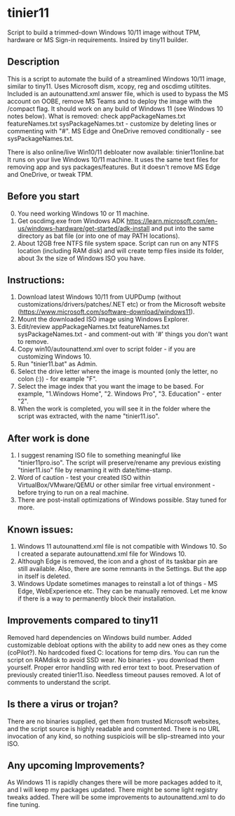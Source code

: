 # tinier11

Script to build a trimmed-down Windows 10/11 image without TPM, hardware or MS Sign-in requirements.
Insired by tiny11 builder.

## Description
This is a script to automate the build of a streamlined Windows 10/11 image, similar to tiny11.
Uses Microsoft dism, xcopy, reg and oscdimg utiltites.
Included is an autounattend.xml answer file, which is used to bypass the MS account on OOBE, remove MS Teams and to deploy the image with the /compact flag.
It should work on any build of Windows 11 (see Windows 10 notes below).
What is removed: check appPackageNames.txt featureNames.txt sysPackageNames.txt - customize by deleting lines or commenting with "#".
MS Edge and OneDrive removed conditionally - see sysPackageNames.txt.

There is also online/live Win10/11 debloater now available: tinier11online.bat
It runs on your live Windows 10/11 machine.
It uses the same text files for removing app and sys packages/features. But it doesn't remove MS Edge and OneDrive, or tweak TPM.

## Before you start
0. You need working Windows 10 or 11 machine.
1. Get oscdimg.exe from Windows ADK https://learn.microsoft.com/en-us/windows-hardware/get-started/adk-install
and put into the same directory as bat file (or into one of may PATH locations).
2. About 12GB free NTFS file system space. Script can run on any NTFS location (including RAM disk) and will create temp files inside its folder, about 3x the size of Windows ISO you have.

## Instructions:
1. Download latest Windows 10/11 from UUPDump (without customizations/drivers/patches/.NET etc) or from the Microsoft website (<https://www.microsoft.com/software-download/windows11>).
2. Mount the downloaded ISO image using Windows Explorer.
3. Edit/review appPackageNames.txt featureNames.txt sysPackageNames.txt - and comment-out with '#' things you don't want to remove.
4. Copy win10/autounattend.xml over to script folder - if you are customizing Windows 10.
5. Run "tinier11.bat" as Admin.
6. Select the drive letter where the image is mounted (only the letter, no colon (:)) - for example "F".
7. Select the image index that you want the image to be based. For example, "1.Windows Home", "2. Windows Pro", "3. Education" - enter "2".
8. When the work is completed, you will see it in the folder where the script was extracted, with the name "tinier11.iso".

## After work is done
1. I suggest renaming ISO file to something meaningful like "tinier11pro.iso". The script will preserve/rename any previous existing "tinier11.iso" file by renaming it with date/time-stamp.
2. Word of caution - test your created ISO within VirtualBox/VMware/QEMU or other similar free virtual environment - before trying to run on a real machine.
3. There are post-install optimizations of Windows possible. Stay tuned for more.

## Known issues:
1. Windows 11 autounattend.xml file is not compatible with Windows 10. So I created a separate autounattend.xml file for Windows 10.
2. Although Edge is removed, the icon and a ghost of its taskbar pin are still available. Also, there are some remnants in the Settings. But the app in itself is deleted.
3. Windows Update sometimes manages to reinstall a lot of things - MS Edge, WebExperience etc. They can be manually removed. Let me know if there is a way to permanently block their installation.

## Improvements compared to tiny11
Removed hard dependencies on Windows build number.
Added customizable debloat options with the ability to add new ones as they come (coPilot?).
No hardcoded fixed C: locations for temp dirs. You can run the script on RAMdisk to avoid SSD wear.
No binaries - you download them yourself.
Proper error handling with red error text to boot.
Preservation of previously created tinier11.iso.
Needless timeout pauses removed.
A lot of comments to understand the script.

## Is there a virus or trojan?
There are no binaries supplied, get them from trusted Microsoft websites, and the script source is highly readable and commented. There is no URL invocation of any kind, so nothing suspiciois will be slip-streamed into your ISO.

## Any upcoming Improvements?
As Windows 11 is rapidly changes there will be more packages added to it, and I will keep my packages updated.
There might be some light registry tweaks added.
There will be some improvements to autounattend.xml to do fine tuning.
